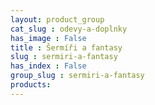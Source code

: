 ```yaml
---
layout: product_group
cat_slug : odevy-a-doplnky
has_image : False
title : Šermíři a fantasy
slug : sermiri-a-fantasy
has_index : False
group_slug : sermiri-a-fantasy
products:
---
```


